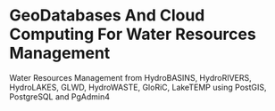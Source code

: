 # GeoDatabases And Cloud Computing For Water Resources Management

Water Resources Management from HydroBASINS, HydroRIVERS, HydroLAKES, GLWD, HydroWASTE, GloRiC, LakeTEMP using PostGIS, PostgreSQL and PgAdmin4
